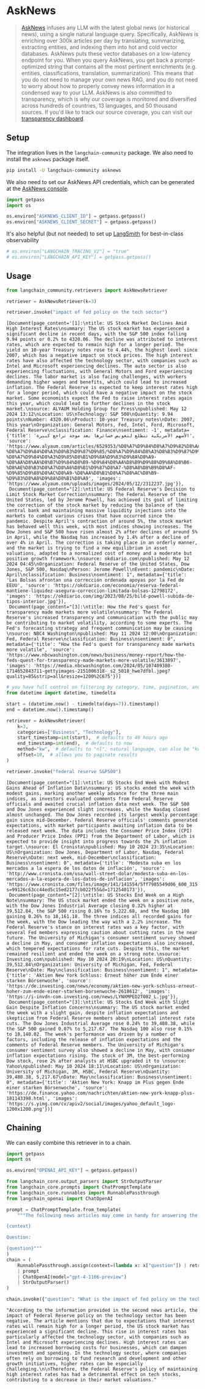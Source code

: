 # AskNews

> [AskNews](https://asknews.app) infuses any LLM with the latest global news (or historical news), using a single natural language query. Specifically, AskNews is enriching over 300k articles per day by translating, summarizing, extracting entities, and indexing them into hot and cold vector databases. AskNews puts these vector databases on a low-latency endpoint for you. When you query AskNews, you get back a prompt-optimized string that contains all the most pertinent enrichments (e.g. entities, classifications, translation, summarization). This means that you do not need to manage your own news RAG, and you do not need to worry about how to properly convey news information in a condensed way to your LLM.
> AskNews is also committed to transparency, which is why our coverage is monitored and diversified across hundreds of countries, 13 languages, and 50 thousand sources. If you'd like to track our source coverage, you can visit our [transparency dashboard](https://asknews.app/en/transparency).

## Setup

The integration lives in the `langchain-community` package. We also need to install the `asknews` package itself.

```bash
pip install -U langchain-community asknews
```

We also need to set our AskNews API credentials, which can be generated at the [AskNews console](https://my.asknews.app).


```python
import getpass
import os

os.environ["ASKNEWS_CLIENT_ID"] = getpass.getpass()
os.environ["ASKNEWS_CLIENT_SECRET"] = getpass.getpass()
```

It's also helpful (but not needed) to set up [LangSmith](https://smith.langchain.com/) for best-in-class observability


```python
# os.environ["LANGCHAIN_TRACING_V2"] = "true"
# os.environ["LANGCHAIN_API_KEY"] = getpass.getpass()
```

## Usage


```python
from langchain_community.retrievers import AskNewsRetriever

retriever = AskNewsRetriever(k=3)

retriever.invoke("impact of fed policy on the tech sector")
```




    [Document(page_content='[1]:\ntitle: US Stock Market Declines Amid High Interest Rates\nsummary: The US stock market has experienced a significant decline in recent days, with the S&P 500 index falling 9.94 points or 0.2% to 4320.06. The decline was attributed to interest rates, which are expected to remain high for a longer period. The yield on 10-year Treasury notes rose to 4.44%, the highest level since 2007, which has a negative impact on stock prices. The high interest rates have also affected the technology sector, with companies such as Intel and Microsoft experiencing declines. The auto sector is also experiencing fluctuations, with General Motors and Ford experiencing declines. The labor market is also facing challenges, with workers demanding higher wages and benefits, which could lead to increased inflation. The Federal Reserve is expected to keep interest rates high for a longer period, which could have a negative impact on the stock market. Some economists expect the Fed to raise interest rates again this year, which could lead to further declines in the stock market.\nsource: ALYAUM Holding Group for Press\npublished: May 12 2024 13:12\nLocation: US\nTechnology: S&P 500\nQuantity: 9.94 points\nNumber: 4320.06\nProduct: 10-year Treasury notes\nDate: 2007, this year\nOrganization: General Motors, Fed, Intel, Ford, Microsoft, Federal Reserve\nclassification: Finance\nsentiment: -1', metadata={'title': 'الأسهم الأمريكية تتطلع لتعويض خسائرها بعد موجة تراجع كبيرة', 'source': 'https://www.alyaum.com/articles/6529353/%D8%A7%D9%84%D8%A7%D9%82%D8%AA%D8%B5%D8%A7%D8%AF/%D8%A3%D8%B3%D9%88%D8%A7%D9%82-%D8%A7%D9%84%D8%A3%D8%B3%D9%87%D9%85/%D8%A7%D9%84%D8%A3%D8%B3%D9%87%D9%85-%D8%A7%D9%84%D8%A3%D9%85%D8%B1%D9%8A%D9%83%D9%8A%D8%A9-%D8%AA%D8%AA%D8%B7%D9%84%D8%B9-%D9%84%D8%AA%D8%B9%D9%88%D9%8A%D8%B6-%D8%AE%D8%B3%D8%A7%D8%A6%D8%B1%D9%87%D8%A7-%D8%A8%D8%B9%D8%AF-%D9%85%D9%88%D8%AC%D8%A9-%D8%AA%D8%B1%D8%A7%D8%AC%D8%B9-%D9%83%D8%A8%D9%8A%D8%B1%D8%A9', 'images': 'https://www.alyaum.com/uploads/images/2024/05/12/2312237.jpg'}),
     Document(page_content="[2]:\ntitle: US Federal Reserve's Decision to Limit Stock Market Correction\nsummary: The Federal Reserve of the United States, led by Jerome Powell, has achieved its goal of limiting the correction of the stock market by reducing the balance of the central bank and maintaining massive liquidity injections into the markets to combat various crises that have occurred since the pandemic. Despite April's contraction of around 5%, the stock market has behaved well this week, with most indices showing increases. The Dow Jones and S&P 500 have risen almost 2% after declines of around 5% in April, while the Nasdaq has increased by 1.4% after a decline of over 4% in April. The correction is taking place in an orderly manner, and the market is trying to find a new equilibrium in asset valuations, adapted to a normalized cost of money and a moderate but positive growth framework.\nsource: okdiario.com\npublished: May 12 2024 04:45\nOrganization: Federal Reserve of the United States, Dow Jones, S&P 500, Nasdaq\nPerson: Jerome Powell\nEvent: pandemic\nDate: April\nclassification: Business\nsentiment: 1", metadata={'title': 'Las Bolsas afrontan una corrección ordenada apoyas por la Fed de EEUU', 'source': 'https://okdiario.com/economia/reserva-federal-mantiene-liquidez-asegura-correccion-limitada-bolsas-12798172', 'images': 'https://okdiario.com/img/2023/08/25/bild-powell-subida-de-tipos-interior.jpg'}),
     Document(page_content="[3]:\ntitle: How the Fed's quest for transparency made markets more volatile\nsummary: The Federal Reserve's increased transparency and communication with the public may be contributing to market volatility, according to some experts. The Fed's forecasting strategy and frequent communication may be causing \nsource: NBC4 Washington\npublished: May 11 2024 12:00\nOrganization: Fed, Federal Reserve\nclassification: Business\nsentiment: 0", metadata={'title': "How the Fed's quest for transparency made markets more volatile", 'source': 'https://www.nbcwashington.com/news/business/money-report/how-the-feds-quest-for-transparency-made-markets-more-volatile/3613897', 'images': 'https://media.nbcwashington.com/2024/05/107409380-1714652843711-gettyimages-2151006318-_s2_5018_hwe7dfbl.jpeg?quality=85&strip=all&resize=1200%2C675'})]




```python
# you have full control on filtering by category, time, pagination, and even the search method you use.
from datetime import datetime, timedelta

start = (datetime.now() - timedelta(days=7)).timestamp()
end = datetime.now().timestamp()

retriever = AskNewsRetriever(
    k=3,
    categories=["Business", "Technology"],
    start_timestamp=int(start),  # defaults to 48 hours ago
    end_timestamp=int(end),  # defaults to now
    method="kw",  # defaults to "nl", natural language, can also be "kw" for keyword search
    offset=10,  # allows you to paginate results
)

retriever.invoke("federal reserve S&P500")
```




    [Document(page_content="[1]:\ntitle: US Stocks End Week with Modest Gains Ahead of Inflation Data\nsummary: US stocks ended the week with modest gains, marking another weekly advance for the three main indices, as investors evaluated comments from Federal Reserve officials and awaited crucial inflation data next week. The S&P 500 and Dow Jones experienced slight increases, while the Nasdaq closed almost unchanged. The Dow Jones recorded its largest weekly percentage gain since mid-December. Federal Reserve officials' comments generated expectations, with market participants awaiting inflation data to be released next week. The data includes the Consumer Price Index (CPI) and Producer Price Index (PPI) from the Department of Labor, which is expected to provide insight into progress towards the 2% inflation target.\nsource: El Cronista\npublished: May 10 2024 23:35\nLocation: US\nOrganization: Dow Jones, Department of Labor, Nasdaq, Federal Reserve\nDate: next week, mid-December\nclassification: Business\nsentiment: 0", metadata={'title': 'Modesta suba en los mercados a la espera de los datos de inflación', 'source': 'http://www.cronista.com/usa/wall-street-dolar/modesta-suba-en-los-mercados-a-la-espera-de-los-datos-de-inflacion', 'images': 'https://www.cronista.com/files/image/141/141554/5ff7985549d06_600_315!.jpg?s=99126c63cc44ed5c15ed2177cb022f55&d=1712540173'}),
     Document(page_content="[2]:\ntitle: US Stocks End Week on a High Note\nsummary: The US stock market ended the week on a positive note, with the Dow Jones Industrial Average closing 0.32% higher at 39,512.84, the S&P 500 rising 0.16% to 5,222.68, and the Nasdaq 100 gaining 0.26% to 18,161.18. The three indices all recorded gains for the week, with the Dow leading the way with a 2.2% increase. The Federal Reserve's stance on interest rates was a key factor, with several Fed members expressing caution about cutting rates in the near future. The University of Michigan's consumer sentiment survey showed a decline in May, and consumer inflation expectations also increased, which tempered expectations for rate cuts. Despite this, the market remained resilient and ended the week on a strong note.\nsource: Investing.com\npublished: May 10 2024 20:19\nLocation: US\nQuantity: 39,512.84\nOrganization: University of Michigan, Fed, Federal Reserve\nDate: May\nclassification: Business\nsentiment: 1", metadata={'title': 'Aktien New York Schluss: Erneut höher zum Ende einer starken Börsenwoche', 'source': 'https://de.investing.com/news/economy/aktien-new-york-schluss-erneut-hoher-zum-ende-einer-starken-borsenwoche-2618612', 'images': 'https://i-invdn-com.investing.com/news/LYNXMPED2T082_L.jpg'}),
     Document(page_content="[3]:\ntitle: US Stocks End Week with Slight Gain Despite Inflation Concerns\nsummary: The US stock market ended the week with a slight gain, despite inflation expectations and skepticism from Federal Reserve members about potential interest rate cuts. The Dow Jones Industrial Average rose 0.24% to 39,480.38, while the S&P 500 gained 0.07% to 5,217.67. The Nasdaq 100 also rose 0.15% to 18,140.02. The week's performance was driven by a number of factors, including the release of inflation expectations and the comments of Federal Reserve members. The University of Michigan's consumer sentiment survey also showed a decline in May, with consumer inflation expectations rising. The stock of 3M, the best-performing Dow stock, rose 2% after analysts at HSBC upgraded it to \nsource: Yahoo\npublished: May 10 2024 18:11\nLocation: US\nOrganization: University of Michigan, 3M, HSBC, Federal Reserve\nQuantity: 39,480.38, 5,217.67\nDate: May\nclassification: Business\nsentiment: 0", metadata={'title': 'Aktien New York: Knapp im Plus gegen Ende einer starken Börsenwoche', 'source': 'https://de.finance.yahoo.com/nachrichten/aktien-new-york-knapp-plus-181143398.html', 'images': 'https://s.yimg.com/cv/apiv2/social/images/yahoo_default_logo-1200x1200.png'})]



## Chaining

We can easily combine this retriever in to a chain.


```python
import getpass
import os

os.environ["OPENAI_API_KEY"] = getpass.getpass()
```


```python
from langchain_core.output_parsers import StrOutputParser
from langchain_core.prompts import ChatPromptTemplate
from langchain_core.runnables import RunnablePassthrough
from langchain_openai import ChatOpenAI

prompt = ChatPromptTemplate.from_template(
    """The following news articles may come in handy for answering the question:

{context}

Question:

{question}"""
)
chain = (
    RunnablePassthrough.assign(context=(lambda x: x["question"]) | retriever)
    | prompt
    | ChatOpenAI(model="gpt-4-1106-preview")
    | StrOutputParser()
)
```


```python
chain.invoke({"question": "What is the impact of fed policy on the tech sector?"})
```




    "According to the information provided in the second news article, the impact of Federal Reserve policy on the technology sector has been negative. The article mentions that due to expectations that interest rates will remain high for a longer period, the US stock market has experienced a significant decline. This rise in interest rates has particularly affected the technology sector, with companies such as Intel and Microsoft experiencing declines. High interest rates can lead to increased borrowing costs for businesses, which can dampen investment and spending. In the technology sector, where companies often rely on borrowing to fund research and development and other growth initiatives, higher rates can be especially challenging.\n\nTherefore, the Federal Reserve's policy of maintaining high interest rates has had a detrimental effect on tech stocks, contributing to a decrease in their market valuations."




```python

```
